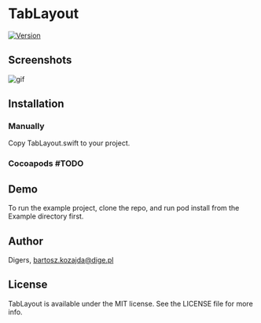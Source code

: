 # TabLayout
[![Version](https://img.shields.io/cocoapods/v/TabLayout.svg?style=flat)](http://cocoapods.org/pods/TabLayout)

## Screenshots

![gif](http://i.imgur.com/lOMhYSj.gif)

## Installation

### Manually

Copy TabLayout.swift to your project.

### Cocoapods #TODO

## Demo

To run the example project, clone the repo, and run pod install from the Example directory first.

## Author

Digers, bartosz.kozajda@dige.pl

## License

TabLayout is available under the MIT license. See the LICENSE file for more info.
